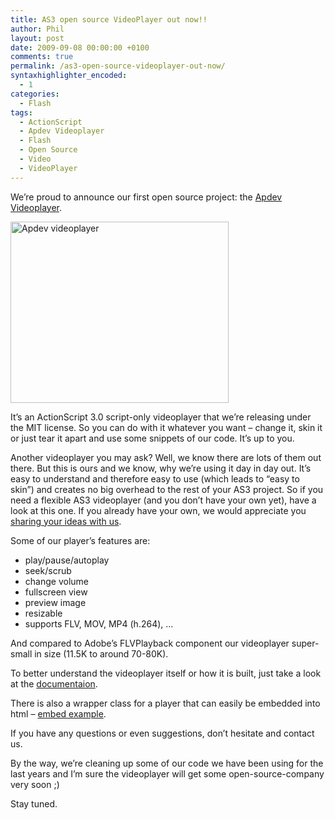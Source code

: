 ```yaml
---
title: AS3 open source VideoPlayer out now!!
author: Phil
layout: post
date: 2009-09-08 00:00:00 +0100
comments: true
permalink: /as3-open-source-videoplayer-out-now/
syntaxhighlighter_encoded:
  - 1
categories:
  - Flash
tags:
  - ActionScript
  - Apdev Videoplayer
  - Flash
  - Open Source
  - Video
  - VideoPlayer
---
```

We&#8217;re proud to announce our first open source project: the <a href="http://code.google.com/p/apdev-videoplayer/" target="_blank">Apdev Videoplayer</a>.

<a href="http://apdevblog.com/examples/apdev_videoplayer/" target="_blank"><img class="alignnone size-full wp-image-436" title="Apdev videoplayer" src="/images/2009/09/screenshot.jpg" alt="Apdev videoplayer" width="349" height="290" /></a>

It&#8217;s an ActionScript 3.0 script-only videoplayer that we&#8217;re releasing under the MIT license. So you can do with it whatever you want &#8211; change it, skin it or just tear it apart and use some snippets of our code. It&#8217;s up to you.

<!--more-->

Another videoplayer you may ask? Well, we know there are lots of them out there. But this is ours and we know, why we&#8217;re using it day in day out. It&#8217;s easy to understand and therefore easy to use (which leads to &#8220;easy to skin&#8221;) and creates no big overhead to the rest of your AS3 project. So if you need a flexible AS3 videoplayer (and you don&#8217;t have your own yet), have a look at this one. If you already have your own, we would appreciate you [sharing your ideas with us][1].

Some of our player&#8217;s features are:

*   play/pause/autoplay
*   seek/scrub
*   change volume
*   fullscreen view
*   preview image
*   resizable
*   supports FLV, MOV, MP4 (h.264), &#8230;

And compared to Adobe&#8217;s FLVPlayback component our videoplayer super-small in size (11.5K to around 70-80K).

To better understand the videoplayer itself or how it is built, just take a look at the <a href="http://apdevblog.com/examples/apdev_videoplayer/docs/" target="_blank">documentaion</a>.

There is also a wrapper class for a player that can easily be embedded into html &#8211; <a href="http://apdevblog.com/examples/apdev_videoplayer/html.html" target="_blank">embed example</a>.

If you have any questions or even suggestions, don&#8217;t hesitate and contact us.

By the way, we&#8217;re cleaning up some of our code we have been using for the last years and I&#8217;m sure the videoplayer will get some open-source-company very soon ;)

Stay tuned. 

 [1]: http://code.google.com/p/apdev-videoplayer/issues/list